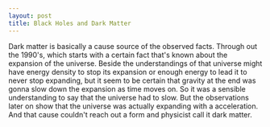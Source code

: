 ```yaml
---
layout: post
title: Black Holes and Dark Matter
---
```


Dark matter is basically a cause source of the observed facts. Through out the 1990's, which starts with a certain fact that's known about the expansion of the universe. Beside the understandings of that universe might have energy density to stop its expansion or enough energy to lead it to never stop expanding, but it seem to be certain that gravity at the end was gonna slow down the expansion as time moves on. So it was a sensible understanding to say that the universe had to slow. But the observations later on show that the universe was actually expanding with a acceleration. And that cause couldn't reach out a form and physicist call it dark matter.